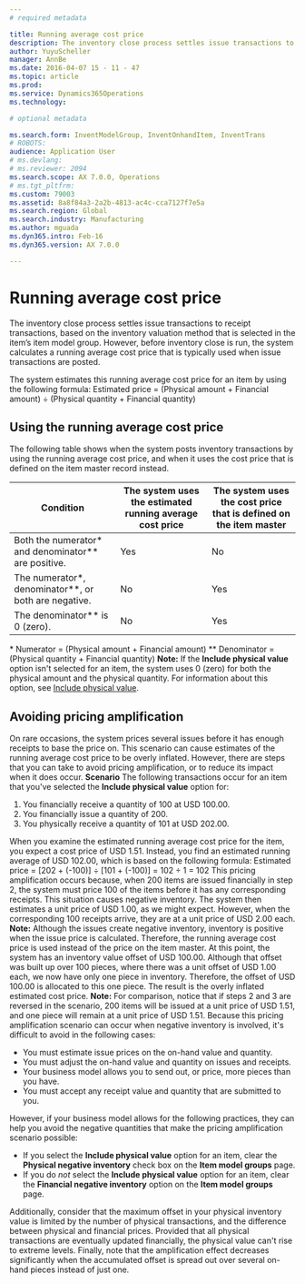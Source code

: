 ```yaml
---
# required metadata

title: Running average cost price
description: The inventory close process settles issue transactions to receipt transactions, based on the inventory valuation method that is selected in the item’s item model group. However, before inventory close is run, the system calculates a running average cost price that is typically used when issue transactions are posted.
author: YuyuScheller
manager: AnnBe
ms.date: 2016-04-07 15 - 11 - 47
ms.topic: article
ms.prod: 
ms.service: Dynamics365Operations
ms.technology: 

# optional metadata

ms.search.form: InventModelGroup, InventOnhandItem, InventTrans
# ROBOTS: 
audience: Application User
# ms.devlang: 
# ms.reviewer: 2094
ms.search.scope: AX 7.0.0, Operations
# ms.tgt_pltfrm: 
ms.custom: 79003
ms.assetid: 8a8f84a3-2a2b-4813-ac4c-cca7127f7e5a
ms.search.region: Global
ms.search.industry: Manufacturing
ms.author: mguada
ms.dyn365.intro: Feb-16
ms.dyn365.version: AX 7.0.0

---
```


# Running average cost price

The inventory close process settles issue transactions to receipt transactions, based on the inventory valuation method that is selected in the item’s item model group. However, before inventory close is run, the system calculates a running average cost price that is typically used when issue transactions are posted.

The system estimates this running average cost price for an item by using the following formula: Estimated price = (Physical amount + Financial amount) ÷ (Physical quantity + Financial quantity)

## Using the running average cost price
The following table shows when the system posts inventory transactions by using the running average cost price, and when it uses the cost price that is defined on the item master record instead.

| Condition                                               | The system uses the estimated running average cost price | The system uses the cost price that is defined on the item master |
|---------------------------------------------------------|----------------------------------------------------------|-------------------------------------------------------------------|
| Both the numerator\* and denominator\*\* are positive.  | Yes                                                      | No                                                                |
| The numerator\*, denominator\*\*, or both are negative. | No                                                       | Yes                                                               |
| The denominator\*\* is 0 (zero).                        | No                                                       | Yes                                                               |

\* Numerator = (Physical amount + Financial amount) \*\* Denominator = (Physical quantity + Financial quantity) **Note:** If the **Include physical value** option isn't selected for an item, the system uses 0 (zero) for both the physical amount and the physical quantity. For information about this option, see [Include physical value](include-physical-value.md).

## Avoiding pricing amplification
On rare occasions, the system prices several issues before it has enough receipts to base the price on. This scenario can cause estimates of the running average cost price to be overly inflated. However, there are steps that you can take to avoid pricing amplification, or to reduce its impact when it does occur. **Scenario** The following transactions occur for an item that you've selected the **Include physical value** option for:

1.  You financially receive a quantity of 100 at USD 100.00.
2.  You financially issue a quantity of 200.
3.  You physically receive a quantity of 101 at USD 202.00.

When you examine the estimated running average cost price for the item, you expect a cost price of USD 1.51. Instead, you find an estimated running average of USD 102.00, which is based on the following formula: Estimated price = \[202 + (-100)\] ÷ \[101 + (-100)\] = 102 ÷ 1 = 102 This pricing amplification occurs because, when 200 items are issued financially in step 2, the system must price 100 of the items before it has any corresponding receipts. This situation causes negative inventory. The system then estimates a unit price of USD 1.00, as we might expect. However, when the corresponding 100 receipts arrive, they are at a unit price of USD 2.00 each. **Note:** Although the issues create negative inventory, inventory is positive when the issue price is calculated. Therefore, the running average cost price is used instead of the price on the item master. At this point, the system has an inventory value offset of USD 100.00. Although that offset was built up over 100 pieces, where there was a unit offset of USD 1.00 each, we now have only one piece in inventory. Therefore, the offset of USD 100.00 is allocated to this one piece. The result is the overly inflated estimated cost price. **Note:** For comparison, notice that if steps 2 and 3 are reversed in the scenario, 200 items will be issued at a unit price of USD 1.51, and one piece will remain at a unit price of USD 1.51. Because this pricing amplification scenario can occur when negative inventory is involved, it's difficult to avoid in the following cases:

-   You must estimate issue prices on the on-hand value and quantity.
-   You must adjust the on-hand value and quantity on issues and receipts.
-   Your business model allows you to send out, or price, more pieces than you have.
-   You must accept any receipt value and quantity that are submitted to you.

However, if your business model allows for the following practices, they can help you avoid the negative quantities that make the pricing amplification scenario possible:

-   If you select the **Include physical value** option for an item, clear the **Physical negative inventory** check box on the **Item model groups** page.
-   If you do *not* select the **Include physical value** option for an item, clear the **Financial negative inventory** option on the **Item model groups** page.

Additionally, consider that the maximum offset in your physical inventory value is limited by the number of physical transactions, and the difference between physical and financial prices. Provided that all physical transactions are eventually updated financially, the physical value can't rise to extreme levels. Finally, note that the amplification effect decreases significantly when the accumulated offset is spread out over several on-hand pieces instead of just one.

